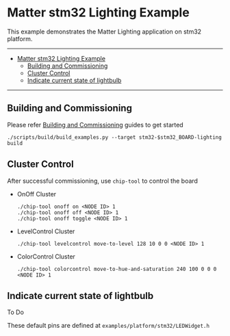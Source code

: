 # Matter stm32 Lighting Example

This example demonstrates the Matter Lighting application on stm32 platform.

---

-   [Matter stm32 Lighting Example](#matter-stm32-lighting-example)
    -   [Building and Commissioning](#building-and-commissioning)
    -   [Cluster Control](#cluster-control)
    -   [Indicate current state of lightbulb](#indicate-current-state-of-lightbulb)

---

## Building and Commissioning

Please refer
[Building and Commissioning](../../../docs/guides/stm32_getting_started_guide.md#building-the-example-application)
guides to get started

```
./scripts/build/build_examples.py --target stm32-$stm32_BOARD-lighting build
```

## Cluster Control

After successful commissioning, use `chip-tool` to control the board

-   OnOff Cluster
    ```
    ./chip-tool onoff on <NODE ID> 1
    ./chip-tool onoff off <NODE ID> 1
    ./chip-tool onoff toggle <NODE ID> 1
    ```
-   LevelControl Cluster

    ```
    ./chip-tool levelcontrol move-to-level 128 10 0 0 <NODE ID> 1
    ```

-   ColorControl Cluster
    ```
    ./chip-tool colorcontrol move-to-hue-and-saturation 240 100 0 0 0 <NODE ID> 1
    ```

## Indicate current state of lightbulb

  To Do



These default pins are defined at `examples/platform/stm32/LEDWidget.h`
